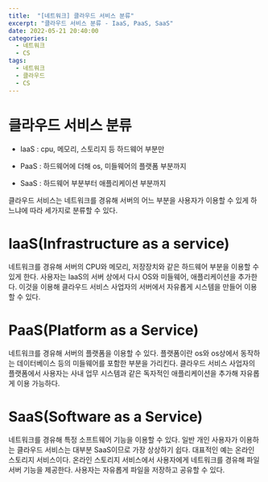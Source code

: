 ```yaml
---
title:  "[네트워크] 클라우드 서비스 분류"
excerpt: "클라우드 서비스 분류 - IaaS, PaaS, SaaS"
date: 2022-05-21 20:40:00
categories:
  - 네트워크
  - CS
tags:
  - 네트워크
  - 클라우드
  - CS
---
```


# 클라우드 서비스 분류

- IaaS : cpu, 메모리, 스토리지 등 하드웨어 부분만

- PaaS : 하드웨어에 더해 os, 미들웨어의 플랫폼 부분까지

- SaaS : 하드웨어 부분부터 애플리케이션 부분까지

클라우드 서비스는 네트워크를 경유해 서버의 어느 부분을 사용자가 이용할 수 있게 하느냐에 따라 세가지로 분류할 수 있다.

# IaaS(Infrastructure as a service)

네트워크를 경유해 서버의 CPU와 메모리, 저장장치와 같은 하드웨어 부분을 이용할 수 있게 한다. 사용자는 IaaS의 서버 상에서 다시 OS와 미들웨어, 애플리케이션을 추가한다. 이것을 이용해 클라우드 서비스 사업자의 서버에서 자유롭게 시스템을 만들어 이용할 수 있다.

# PaaS(Platform as a Service)

네트워크를 경유해 서버의 플랫폼을 이용할 수 있다. 플랫폼이란 os와 os상에서 동작하는 데이터베이스 등의 미들웨어를 포함한 부분을 가리킨다. 클라우드 서비스 사업자의 플랫폼에서 사용자는 사내 업무 시스템과 같은 독자적인 애플리케이션을 추가해 자유롭게 이용 가능하다.

# SaaS(Software as a Service)

네트워크를 경유해 특정 소프트웨어 기능을 이용할 수 있다. 일반 개인 사용자가 이용하는 클라우드 서비스는 대부분 SaaS이므로 가장 상상하기 쉽다. 
대표적인 예는 온라인 스토리지 서비스이다. 온라인 스토리지 서비스에서 사용자에게 네트워크를 경유해 파일 서버 기능을 제공한다. 사용자는 자유롭게 파일을 저장하고 공유할 수 있다.